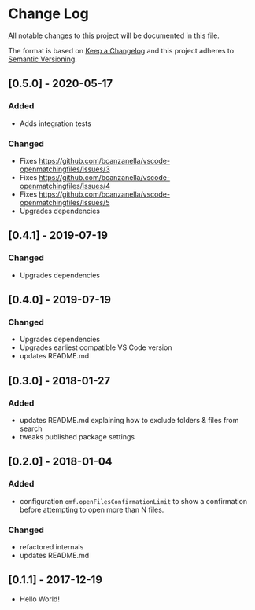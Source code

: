 # Change Log

All notable changes to this project will be documented in this file.

The format is based on [Keep a Changelog](http://keepachangelog.com/) and this project adheres to [Semantic Versioning](http://semver.org/).

## [0.5.0] - 2020-05-17
### Added
- Adds integration tests

### Changed
- Fixes https://github.com/bcanzanella/vscode-openmatchingfiles/issues/3
- Fixes https://github.com/bcanzanella/vscode-openmatchingfiles/issues/4
- Fixes https://github.com/bcanzanella/vscode-openmatchingfiles/issues/5
- Upgrades dependencies

## [0.4.1] - 2019-07-19

### Changed

- Upgrades dependencies

## [0.4.0] - 2019-07-19

### Changed

- Upgrades dependencies
- Upgrades earliest compatible VS Code version
- updates README.md

## [0.3.0] - 2018-01-27

### Added

- updates README.md explaining how to exclude folders & files from search
- tweaks published package settings

## [0.2.0] - 2018-01-04

### Added

- configuration `omf.openFilesConfirmationLimit` to show a confirmation before attempting to open more than N files.

### Changed

- refactored internals
- updates README.md

## [0.1.1] - 2017-12-19

- Hello World!
